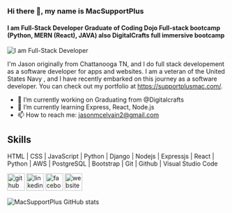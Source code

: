 ### Hi there 👋, my name is MacSupportPlus
#### I am Full-Stack Developer Graduate of Coding Dojo Full-stack bootcamp (Python, MERN (React), JAVA) also DigitalCrafts full immersive bootcamp 
![I am Full-Stack Developer](https://https://scontent.fhou1-2.fna.fbcdn.net/v/t1.6435-9/65031150_10217819031120303_3955077839191015424_n.jpg?_nc_cat=105&ccb=1-3&_nc_sid=174925&_nc_ohc=nrvQtoXoUssAX_d9xG6&_nc_ht=scontent.fhou1-2.fna&oh=23e60ff78f9cbe56da7a30460bc248dd&oe=60D0FFA4)

I'm Jason originally from Chattanooga TN, and I do full stack developement as a software developer for apps and websites. I am a veteran of the United States Navy , and I have recently embarked on this journey as a software developer. You can check out my portfolio at https://supportplusmac.com/.


- 🔭 I’m currently working on Graduating from @Digitalcrafts 
- 🌱 I’m currently learning Express, React, Node.js 
- 📫 How to reach me: jasonmcelvain2@gmail.com 
## Skills 

 HTML | CSS | JavaScript | Python | Django | Nodejs | Expressjs | React | Python | AWS | PostgreSQL | Bootstrap | Git | Github | Visual Studio Code

[<img src='https://cdn.jsdelivr.net/npm/simple-icons@3.0.1/icons/github.svg' alt='github' height='40'>](https://github.com/https://github.com/MacSupportPlus)  [<img src='https://cdn.jsdelivr.net/npm/simple-icons@3.0.1/icons/linkedin.svg' alt='linkedin' height='40'>](https://www.linkedin.com/in/https://www.linkedin.com/in/jason-mcelvain-756772183//)  [<img src='https://cdn.jsdelivr.net/npm/simple-icons@3.0.1/icons/facebook.svg' alt='facebook' height='40'>](https://www.facebook.com/https://www.facebook.com/jmcelvain2)  [<img src='https://cdn.jsdelivr.net/npm/simple-icons@3.0.1/icons/icloud.svg' alt='website' height='40'>](https://supportplusmac.com/)  





![MacSupportPlus GitHub stats](https://github-readme-stats.vercel.app/api?username=macsupportplus&theme=dark&show_icons=true)








